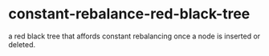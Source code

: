 # constant-rebalance-red-black-tree
a red black tree that affords constant rebalancing once a node is inserted or deleted.
